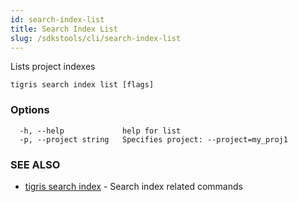 ```yaml
---
id: search-index-list
title: Search Index List
slug: /sdkstools/cli/search-index-list
---
```


Lists project indexes

```
tigris search index list [flags]
```

### Options

```
  -h, --help             help for list
  -p, --project string   Specifies project: --project=my_proj1
```

### SEE ALSO

- [tigris search index](tigris_search_index.md) - Search index related commands
